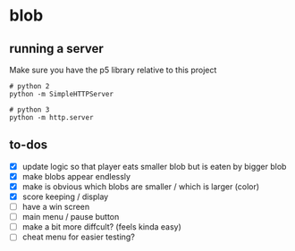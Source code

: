 # blob

## running a server
Make sure you have the p5 library relative to this project
```
# python 2
python -m SimpleHTTPServer

# python 3
python -m http.server
```

## to-dos
- [x] update logic so that player eats smaller blob but is eaten by bigger blob
- [x] make blobs appear endlessly
- [x] make is obvious which blobs are smaller / which is larger (color)
- [x] score keeping / display
- [ ] have a win screen
- [ ] main menu / pause button
- [ ] make a bit more diffcult? (feels kinda easy)
- [ ] cheat menu for easier testing?
